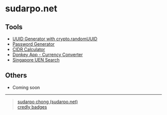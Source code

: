 # sudarpo.net

## Tools
- [UUID Generator with crypto.randomUUID](/uuid)
- [Password Generator](/password)
- [CIDR Calculator](/cidr)
- [Donkey App - Currency Converter](/donkey-app)
- [Singapore UEN Search](/uen-search)

## Others
- Coming soon

<hr/>

<blockquote class="blockquote">
    <footer class="blockquote-footer">
        <a href="https://sudarpo.net">sudarpo chong (sudarpo.net)</a><br/>
        <a href="https://www.credly.com/users/sudarpo-chong/badges">credly badges</a><br/>
    </footer>
</blockquote>
